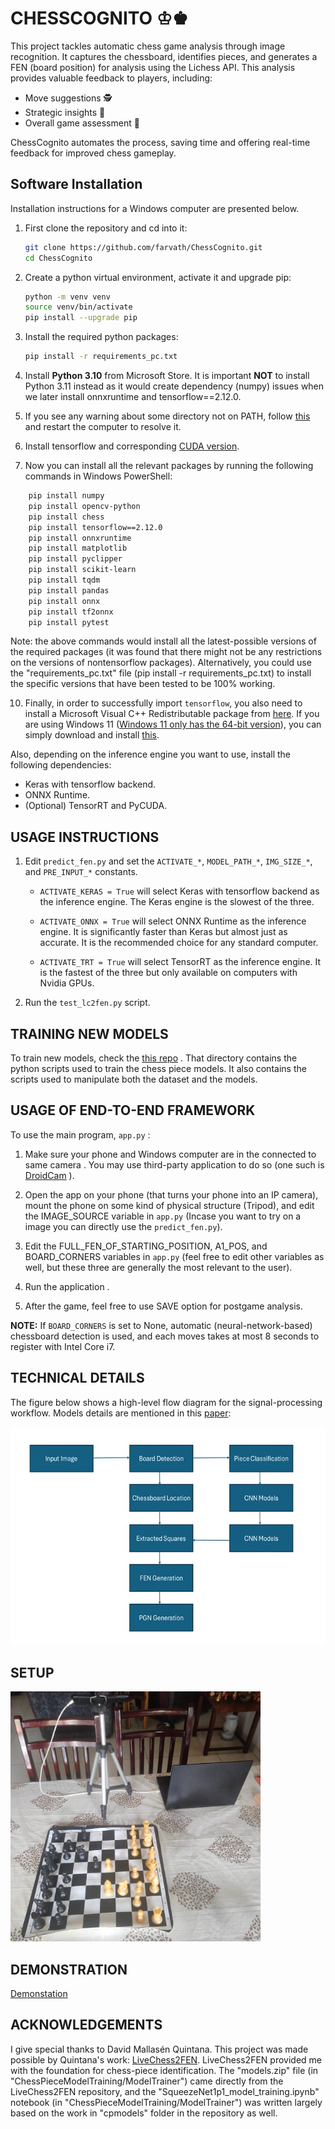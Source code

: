 
# **CHESSCOGNITO** ♔♚

This project tackles automatic chess game analysis through image recognition. It captures the chessboard, identifies pieces, and generates a FEN (board position) for analysis using the Lichess API. This analysis provides valuable feedback to players, including:

* Move suggestions 🕵️ 
* Strategic insights 🧠
* Overall game assessment 👑

ChessCognito automates the process, saving time and offering real-time feedback for improved chess gameplay.


## **Software Installation**

Installation instructions for a Windows computer are presented below.

1. First clone the repository and cd into it:
    ```bash
    git clone https://github.com/farvath/ChessCognito.git
    cd ChessCognito
    ```

2. Create a python virtual environment, activate it and upgrade pip:
    ```bash
    python -m venv venv
    source venv/bin/activate
    pip install --upgrade pip
    ```
4. Install the required python packages:
    ```bash
    pip install -r requirements_pc.txt
    ```

5. Install **Python 3.10** from Microsoft Store. It is important **NOT** to install Python 3.11 instead as it would create dependency (numpy) issues when we later install onnxruntime and tensorflow==2.12.0.

6. If you see any warning about some directory not on PATH, follow [this](https://stackoverflow.com/questions/49966547/pip-10-0-1-warning-consider-adding-this-directory-to-path-or/51165784#51165784) and restart the computer to resolve it.

7. Install tensorflow and corresponding [CUDA version](https://docs.nvidia.com/cuda/cuda-installation-guide-microsoft-windows/index.html).

8. Now you can install all the relevant packages by running the following commands in Windows PowerShell:
```bash
    pip install numpy
    pip install opencv-python
    pip install chess
    pip install tensorflow==2.12.0
    pip install onnxruntime
    pip install matplotlib
    pip install pyclipper
    pip install scikit-learn
    pip install tqdm
    pip install pandas
    pip install onnx
    pip install tf2onnx
    pip install pytest
```
Note: the above commands would install all the latest-possible versions of the required packages (it was found that there might not be any restrictions on the versions of nontensorflow packages). Alternatively, you could use the "requirements_pc.txt" file (pip install -r requirements_pc.txt) to install the specific versions that have been tested to be 100% working.

10. Finally, in order to successfully import `tensorflow`, you also need to install a Microsoft Visual C++ Redistributable package from [here](https://learn.microsoft.com/en-us/cpp/windows/latest-supported-vc-redist?view=msvc-170).
If you are using Windows 11 ([Windows 11 only has the 64-bit version](https://www.intowindows.com/where-can-i-download-windows-11-32-bit-iso/)), you can simply download and install
[this](https://aka.ms/vs/17/release/vc_redist.x64.exe).

Also, depending on the inference engine you want to use, install the following dependencies:

 * Keras with tensorflow backend.
 * ONNX Runtime.
 * (Optional) TensorRT and PyCUDA.



## **USAGE INSTRUCTIONS**
1. Edit `predict_fen.py` and set the `ACTIVATE_*`, `MODEL_PATH_*`,
 `IMG_SIZE_*`, and `PRE_INPUT_*` constants.

   - `ACTIVATE_KERAS = True` will select Keras with tensorflow backend as the inference engine. The Keras engine is the slowest of the three.

   - `ACTIVATE_ONNX = True` will select ONNX Runtime as the inference engine. It is significantly faster than Keras but almost just as accurate. It is the recommended choice for any standard computer.

   - `ACTIVATE_TRT = True` will select TensorRT as the inference engine. It is the fastest of the three but only available on computers with Nvidia GPUs.

2. Run the `test_lc2fen.py` script.

## **TRAINING NEW MODELS**

To train new models, check the [this repo](https://github.com/davidmallasen/LiveChess2FEN/blob/master/README.md#training-new-models) . That directory contains 
the python scripts used to train the chess piece models. It also contains 
the scripts used to manipulate both the dataset and the models.
## **USAGE OF END-TO-END FRAMEWORK**

To use the main program, `app.py` :

1. Make sure your phone and Windows computer are in the connected to same camera . You may use third-party application to do so (one such is [DroidCam](https://droidcam.app/) ).

2. Open the app on your phone (that turns your phone into an IP camera), mount the phone on some kind of physical structure (Tripod), and edit the IMAGE_SOURCE variable in `app.py` (Incase you want to try on a image you can directly use the `predict_fen.py`).

3. Edit the FULL_FEN_OF_STARTING_POSITION, A1_POS, and BOARD_CORNERS variables in `app.py` (feel free to edit other variables as well, but these three are generally the most relevant to the user).

4. Run the application . 

5. After the game, feel free to use SAVE option for postgame analysis.

**NOTE:** If `BOARD_CORNERS` is set to None, automatic (neural-network-based) chessboard detection is used, and each moves takes at most 8 seconds to register with Intel Core i7.
## **TECHNICAL DETAILS**

The figure below shows a high-level flow diagram for the signal-processing workflow. Models details are mentioned in this [paper](https://arxiv.org/abs/2012.06858):

!["FLOW DIAGRAM"](https://github.com/farvath/ChessCognito/blob/main/flow-diagram.jpg)
## **SETUP**

<img src="https://github.com/farvath/ChessCognito/blob/main/setup.jpg" width="400px" height="400px" alt="alt text">

## **DEMONSTRATION**
[Demonstation](https://youtu.be/DUXy-wxAJ5M)

## **ACKNOWLEDGEMENTS**

I give special thanks to David Mallasén Quintana. This project was made possible by Quintana's work: [LiveChess2FEN](https://github.com/davidmallasen/LiveChess2FEN/tree/master). LiveChess2FEN provided me with the foundation for chess-piece identification. The "models.zip" file (in "ChessPieceModelTraining/ModelTrainer") came directly from the LiveChess2FEN repository, and the "SqueezeNet1p1_model_training.ipynb" notebook (in "ChessPieceModelTraining/ModelTrainer") was written largely based on the work in "cpmodels" folder in the repository as well.
